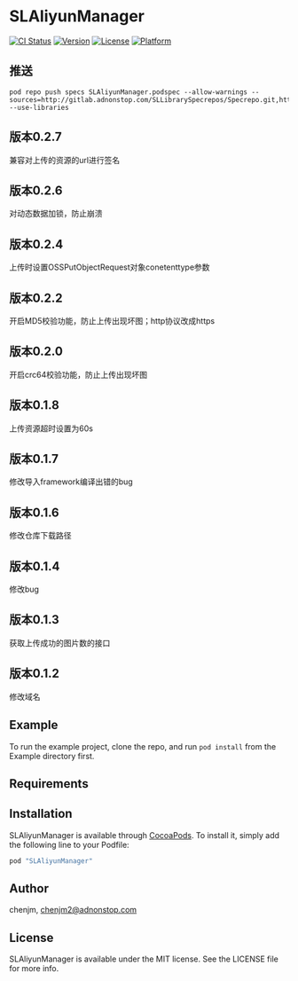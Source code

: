 # SLAliyunManager

[![CI Status](http://img.shields.io/travis/chenjm/SLAliyunManager.svg?style=flat)](https://travis-ci.org/chenjm/SLAliyunManager)
[![Version](https://img.shields.io/cocoapods/v/SLAliyunManager.svg?style=flat)](http://cocoapods.org/pods/SLAliyunManager)
[![License](https://img.shields.io/cocoapods/l/SLAliyunManager.svg?style=flat)](http://cocoapods.org/pods/SLAliyunManager)
[![Platform](https://img.shields.io/cocoapods/p/SLAliyunManager.svg?style=flat)](http://cocoapods.org/pods/SLAliyunManager)


## 推送

```shell
pod repo push specs SLAliyunManager.podspec --allow-warnings --sources=http://gitlab.adnonstop.com/SLLibrarySpecrepos/Specrepo.git,https://github.com/CocoaPods/Specs.git --use-libraries
```

## 版本0.2.7

兼容对上传的资源的url进行签名

## 版本0.2.6

对动态数据加锁，防止崩溃

## 版本0.2.4

上传时设置OSSPutObjectRequest对象conetenttype参数

## 版本0.2.2

开启MD5校验功能，防止上传出现坏图；http协议改成https

## 版本0.2.0

开启crc64校验功能，防止上传出现坏图

## 版本0.1.8

上传资源超时设置为60s

## 版本0.1.7

修改导入framework编译出错的bug

## 版本0.1.6

修改仓库下载路径

## 版本0.1.4

修改bug

## 版本0.1.3

获取上传成功的图片数的接口

## 版本0.1.2

修改域名

## Example

To run the example project, clone the repo, and run `pod install` from the Example directory first.

## Requirements

## Installation

SLAliyunManager is available through [CocoaPods](http://cocoapods.org). To install
it, simply add the following line to your Podfile:

```ruby
pod "SLAliyunManager"
```

## Author

chenjm, chenjm2@adnonstop.com

## License

SLAliyunManager is available under the MIT license. See the LICENSE file for more info.


